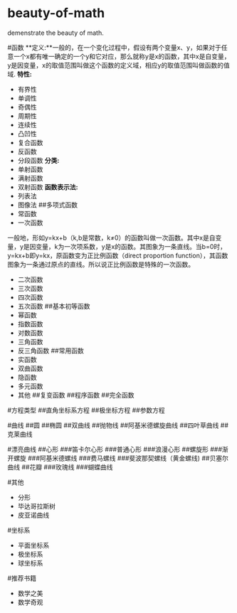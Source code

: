# beauty-of-math

demenstrate the beauty of math.

#函数
**定义:**一般的，在一个变化过程中，假设有两个变量x、y，如果对于任意一个x都有唯一确定的一个y和它对应，那么就称y是x的函数，其中x是自变量，y是因变量，x的取值范围叫做这个函数的定义域，相应y的取值范围叫做函数的值域. 
**特性:**
- 有界性
- 单调性
- 奇偶性
- 周期性
- 连续性
- 凸凹性
- 复合函数
- 反函数
- 分段函数
**分类:**
- 单射函数
- 满射函数
- 双射函数
**函数表示法:**
- 列表法
- 图像法
##多项式函数
- 常函数
- 一次函数

一般地，形如y=kx+b（k,b是常数，k≠0）的函数叫做一次函数。其中x是自变量，y是因变量，k为一次项系数，y是x的函数。其图象为一条直线。当b=0时，y=kx+b即y=kx，原函数变为正比例函数（direct proportion function），其函数图象为一条通过原点的直线。所以说正比例函数是特殊的一次函数。

- 二次函数
- 三次函数
- 四次函数
- 五次函数
##基本初等函数
- 幂函数
- 指数函数
- 对数函数
- 三角函数
- 反三角函数
##常用函数
- 实函数
- 双曲函数
- 隐函数
- 多元函数
- 其他
##复变函数
##程序函数
##完全函数

#方程类型
##直角坐标系方程
##极坐标方程
##参数方程


#曲线
##圆
##椭圆
##双曲线
##抛物线
##阿基米德螺旋曲线
##四叶草曲线
##克莱曲线


#漂亮曲线
##心形
###笛卡尔心形
###普通心形
###浪漫心形
##螺旋形
###渐开螺旋
###阿基米德螺线
###费马螺线
###斐波那契螺线（黄金螺线)
##贝塞尔曲线
##花瓣
###玫瑰线
###蝴蝶曲线





#其他
- 分形
- 毕达哥拉斯树
- 皮亚诺曲线


#坐标系
- 平面坐标系
- 极坐标系
- 球坐标系


#推荐书籍
- 数学之美
- 数学奇观
